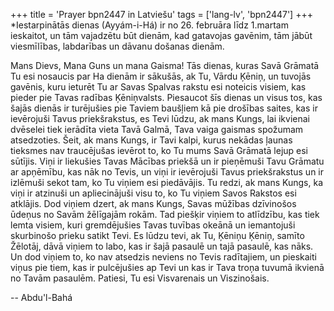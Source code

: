 +++
title = 'Prayer bpn2447 in Latviešu'
tags = ['lang-lv', 'bpn2447']
+++
*Iestarpinātās dienas (Ayyám-i-Há) ir no 26. februāra līdz 1.martam ieskaitot, un tām vajadzētu būt dienām, kad gatavojas gavēnim, tām jābūt viesmīlības, labdarības un dāvanu došanas dienām.


Mans Dievs, Mana Guns un mana Gaisma! Tās dienas, kuras Savā Grāmatā Tu esi nosaucis par Ha dienām ir sākušās, ak Tu, Vārdu Ķēniņ, un tuvojās gavēnis, kuru ieturēt Tu ar Savas Spalvas rakstu esi noteicis visiem, kas pieder pie Tavas radības Ķēniņvalsts. Piesaucot šīs dienas un visus tos, kas šajās dienās ir turējušies pie Taviem baušļiem kā pie drošības saites, kas ir ievērojuši Tavus priekšrakstus, es Tevi lūdzu, ak mans Kungs, lai ikvienai dvēselei tiek ierādīta vieta Tavā Galmā, Tava vaiga gaismas spožumam atsedzoties.
Šeit, ak mans Kungs, ir Tavi kalpi, kurus nekādas ļaunas tieksmes nav traucējušas ievērot to, ko Tu mums Savā Grāmatā lejup esi sūtījis. Viņi ir liekušies Tavas Mācības priekšā un ir pieņēmuši Tavu Grāmatu ar apņēmību, kas nāk no Tevis, un viņi ir ievērojuši Tavus priekšrakstus un ir izlēmuši sekot tam, ko Tu viņiem esi piedāvājis. Tu redzi, ak mans Kungs, ka viņi ir atzinuši un apliecinājuši visu to, ko Tu viņiem Savos Rakstos esi atklājis. Dod viņiem dzert, ak mans Kungs, Savas mūžības dzīvinošos ūdeņus no Savām žēlīgajām rokām. Tad piešķir viņiem to atlīdzību, kas tiek lemta visiem, kuri gremdējušies Tavas tuvības okeānā un iemantojuši skurbinošo prieku satikt Tevi.
Es lūdzu tevi, ak Tu, Ķēniņu Ķēniņ, samīto Žēlotāj, dāvā viņiem to labo, kas ir šajā pasaulē un tajā pasaulē, kas nāks. Un dod viņiem to, ko nav atsedzis neviens no Tevis radītajiem, un pieskaiti viņus pie tiem, kas ir pulcējušies ap Tevi un kas ir Tava troņa tuvumā ikvienā no Tavām pasaulēm.
Patiesi, Tu esi Visvarenais un Viszinošais.

-- Abdu'l-Bahá
